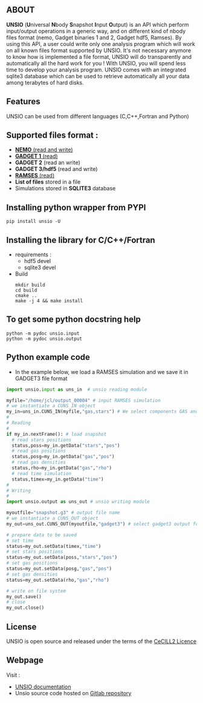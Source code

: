 ## ABOUT
**UNSIO** (**U**niversal **N**body **S**napshot **I**nput **O**utput) is an API which perform input/output operations in a generic way,
and on different kind of nbody files format (nemo, Gadget binaries 1 and 2, Gadget hdf5, Ramses). By using this API,
a user could write only one analysis program which will work on all known files format supported by UNSIO.
It's not necessary anymore to know how is implemented a file format, UNSIO will do transparently and automatically
all the hard work for you ! With UNSIO, you will spend less time to develop your analysis program.
UNSIO comes with an integrated sqlite3 database which can be used to retrieve automatically all your data
among terabytes of hard disks.

## Features

UNSIO can be used from different languages (C,C++,Fortran and Python)

## Supported files format :
* [**NEMO** (read and write)](https://teuben.github.io/nemo/)
* [**GADGET 1** (read)](http://www.mpa-garching.mpg.de/gadget/)
* **GADGET 2** (read an write)
* **GADGET 3/hdf5** (read and write)
* [**RAMSES** (read)](https://bitbucket.org/rteyssie/ramses)
* **List of files** stored in a file
* Simulations stored in **SQLITE3** database


## Installing python wrapper from PYPI
```console
pip install unsio -U
```

## Installing the library for C/C++/Fortran
- requirements :
  - hdf5 devel
  - sqlite3 devel
- Build
  ```
  mkdir build
  cd build
  cmake .. 
  make -j 4 && make install
  ```

## To get some python docstring help
```console
python -m pydoc unsio.input
python -m pydoc unsio.output
```

## Python example code

- In the example below, we load a RAMSES simulation and we save it in GADGET3 file format

```python
import unsio.input as uns_in  # unsio reading module

myfile="/home/jcl/output_00004" # input RAMSES simulation
# we instantiate a CUNS_IN object
my_in=uns_in.CUNS_IN(myfile,"gas,stars") # We select components GAS and STARS
#
# Reading
#
if my_in.nextFrame(): # load snapshot
  # read stars positions
  status,poss=my_in.getData("stars","pos")
  # read gas positions
  status,posg=my_in.getData("gas","pos")
  # read gas densities
  status,rho=my_in.getData("gas","rho")
  # read time simulation
  status,timex=my_in.getData("time")
#
# Writing
#
import unsio.output as uns_out # unsio writing module

myoutfile="snapshot.g3" # output file name
# we instantiate a CUNS_OUT object
my_out=uns_out.CUNS_OUT(myoutfile,"gadget3") # select gadget3 output format

# prepare data to be saved
# set time
status=my_out.setData(timex,"time")
# set stars positions
status=my_out.setData(poss,"stars","pos")
# set gas positions
status=my_out.setData(posg,"gas","pos")
# set gas densities
status=my_out.setData(rho,"gas","rho")

# write on file system
my_out.save()
# close
my_out.close()

```

## License
UNSIO is open source and released under the terms of the [CeCILL2 Licence](http://www.cecill.info/licences/Licence_CeCILL_V2-en.html)

## Webpage
Visit :
* [UNSIO documentation](https://simutools.docs.lam.fr/unsio/)
* Unsio source code hosted on [Gitlab repository](https://gitlab.lam.fr/simutools/unsio)
